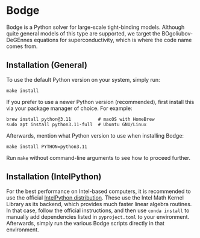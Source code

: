 # Bodge
Bodge is a Python solver for large-scale tight-binding models. Although quite
general models of this type are supported, we target the BOgoliubov-DeGEnnes
equations for superconductivity, which is where the code name comes from.

## Installation (General)
To use the default Python version on your system, simply run:

	make install

If you prefer to use a newer Python version (recommended), first install
this via your package manager of choice. For example:

	brew install python@3.11          # macOS with HomeBrew
	sudo apt install python3.11-full  # Ubuntu GNU/Linux

Afterwards, mention what Python version to use when installing Bodge:

	make install PYTHON=python3.11

Run `make` without command-line arguments to see how to proceed further.

## Installation (IntelPython)
For the best performance on Intel-based computers, it is recommended to use
the official [IntelPython distribution][1]. These use the Intel Math Kernel
Library as its backend, which provides much faster linear algebra routines.
In that case, follow the official instructions, and then use `conda install`
to manually add dependencies listed in `pyproject.toml` to your environment.
Afterwards, simply run the various Bodge scripts directly in that environment.

[1]: https://www.intel.com/content/www/us/en/developer/tools/oneapi/distribution-for-python.html#gs.h2ajdj